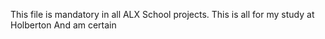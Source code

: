 This file is mandatory in all ALX School projects.
This is all for my study at Holberton
And am certain
